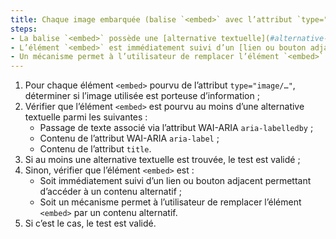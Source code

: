 ```yaml
---
title: Chaque image embarquée (balise `<embed>` avec l’attribut `type="image/…"`) [porteuse d’information](#image-porteuse-d-information), vérifie-t-elle une de ces conditions ?
steps:
- La balise `<embed>` possède une [alternative textuelle](#alternative-textuelle-image) et un attribut `role="img"` ;
- L’élément `<embed>` est immédiatement suivi d’un [lien ou bouton adjacent](#lien-ou-bouton-adjacent) permettant d’accéder à un [contenu alternatif](#contenu-alternatif) ;
- Un mécanisme permet à l’utilisateur de remplacer l’élément `<embed>` par un [contenu alternatif](#contenu-alternatif).
---
```



1. Pour chaque élément `<embed>` pourvu de l’attribut `type="image/…"`, déterminer si l’image utilisée est porteuse d’information ;
2. Vérifier que l’élément `<embed>` est pourvu au moins d’une alternative textuelle parmi les suivantes :
    * Passage de texte associé via l’attribut WAI-ARIA `aria-labelledby` ;
    * Contenu de l’attribut WAI-ARIA `aria-label` ;
    * Contenu de l’attribut `title`.
3. Si au moins une alternative textuelle est trouvée, le test est validé ;
4. Sinon, vérifier que l’élément `<embed>` est :
    * Soit immédiatement suivi d’un lien ou bouton adjacent permettant d’accéder à un contenu alternatif ;
    * Soit un mécanisme permet à l’utilisateur de remplacer l’élément `<embed>` par un contenu alternatif.
5. Si c’est le cas, le test est validé.


